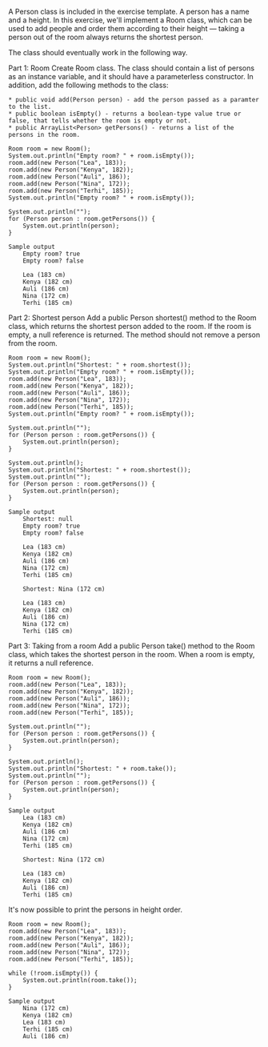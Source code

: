 A Person class is included in the exercise template. A person has a name and a height. In this exercise, we'll implement a Room class, which can be used to add people and order them according to their height — taking a person out of the room always returns the shortest person.

The class should eventually work in the following way.

Part 1: Room
Create Room class. The class should contain a list of persons as an instance variable, and it should have a parameterless constructor. In addition, add the following methods to the class:

    * public void add(Person person) - add the person passed as a paramter to the list.
    * public boolean isEmpty() - returns a boolean-type value true or false, that tells whether the room is empty or not.
    * public ArrayList<Person> getPersons() - returns a list of the persons in the room.

    Room room = new Room();
    System.out.println("Empty room? " + room.isEmpty());
    room.add(new Person("Lea", 183));
    room.add(new Person("Kenya", 182));
    room.add(new Person("Auli", 186));
    room.add(new Person("Nina", 172));
    room.add(new Person("Terhi", 185));
    System.out.println("Empty room? " + room.isEmpty());

    System.out.println("");
    for (Person person : room.getPersons()) {
        System.out.println(person);
    }

    Sample output
        Empty room? true
        Empty room? false

        Lea (183 cm)
        Kenya (182 cm)
        Auli (186 cm)
        Nina (172 cm)
        Terhi (185 cm)

Part 2: Shortest person
Add a public Person shortest() method to the Room class, which returns the shortest person added to the room. If the room is empty, a null reference is returned. The method should not remove a person from the room.

    Room room = new Room();
    System.out.println("Shortest: " + room.shortest());
    System.out.println("Empty room? " + room.isEmpty());
    room.add(new Person("Lea", 183));
    room.add(new Person("Kenya", 182));
    room.add(new Person("Auli", 186));
    room.add(new Person("Nina", 172));
    room.add(new Person("Terhi", 185));
    System.out.println("Empty room? " + room.isEmpty());

    System.out.println("");
    for (Person person : room.getPersons()) {
        System.out.println(person);
    }

    System.out.println();
    System.out.println("Shortest: " + room.shortest());
    System.out.println("");
    for (Person person : room.getPersons()) {
        System.out.println(person);
    }

    Sample output
        Shortest: null
        Empty room? true
        Empty room? false

        Lea (183 cm)
        Kenya (182 cm)
        Auli (186 cm)
        Nina (172 cm)
        Terhi (185 cm)

        Shortest: Nina (172 cm)

        Lea (183 cm)
        Kenya (182 cm)
        Auli (186 cm)
        Nina (172 cm)
        Terhi (185 cm)

Part 3: Taking from a room
Add a public Person take() method to the Room class, which takes the shortest person in the room. When a room is empty, it returns a null reference.

    Room room = new Room();
    room.add(new Person("Lea", 183));
    room.add(new Person("Kenya", 182));
    room.add(new Person("Auli", 186));
    room.add(new Person("Nina", 172));
    room.add(new Person("Terhi", 185));

    System.out.println("");
    for (Person person : room.getPersons()) {
        System.out.println(person);
    }

    System.out.println();
    System.out.println("Shortest: " + room.take());
    System.out.println("");
    for (Person person : room.getPersons()) {
        System.out.println(person);
    }

    Sample output
        Lea (183 cm)
        Kenya (182 cm)
        Auli (186 cm)
        Nina (172 cm)
        Terhi (185 cm)

        Shortest: Nina (172 cm)

        Lea (183 cm)
        Kenya (182 cm)
        Auli (186 cm)
        Terhi (185 cm)

It's now possible to print the persons in height order.

    Room room = new Room();
    room.add(new Person("Lea", 183));
    room.add(new Person("Kenya", 182));
    room.add(new Person("Auli", 186));
    room.add(new Person("Nina", 172));
    room.add(new Person("Terhi", 185));

    while (!room.isEmpty()) {
        System.out.println(room.take());
    }

    Sample output
        Nina (172 cm)
        Kenya (182 cm)
        Lea (183 cm)
        Terhi (185 cm)
        Auli (186 cm)